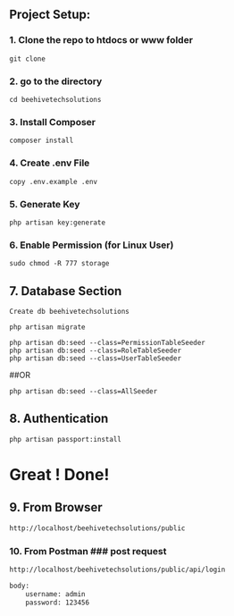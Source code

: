 ## Project Setup:

### 1. Clone the repo to htdocs or www folder

```
git clone 
```

### 2. go to the directory 
```
cd beehivetechsolutions
```

### 3. Install Composer
```
composer install
```

### 4. Create .env File
```
copy .env.example .env
```

### 5. Generate Key
```
php artisan key:generate
```

### 6. Enable Permission (for Linux User)

```
sudo chmod -R 777 storage
```

## 7. Database Section

```
Create db beehivetechsolutions
```
```
php artisan migrate
```
```
php artisan db:seed --class=PermissionTableSeeder
php artisan db:seed --class=RoleTableSeeder
php artisan db:seed --class=UserTableSeeder
```
##OR
```
php artisan db:seed --class=AllSeeder
```

## 8. Authentication

```
php artisan passport:install
```

# Great ! Done! 

## 9. From Browser
```html
http://localhost/beehivetechsolutions/public
```

### 10. From Postman ### post request
```html
http://localhost/beehivetechsolutions/public/api/login

body: 
    username: admin
    password: 123456
```



